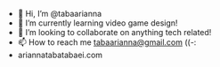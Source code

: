 - 👋 Hi, I’m @tabaarianna
- 🌱 I’m currently learning video game design!
- 💞️ I’m looking to collaborate on anything tech related!
- 📫 How to reach me tabaarianna@gmail.com ((-:
- ariannatabatabaei.com

<!---
tabaarianna/tabaarianna is a ✨ special ✨ repository because its `README.md` (this file) appears on your GitHub profile.
You can click the Preview link to take a look at your changes.
--->
